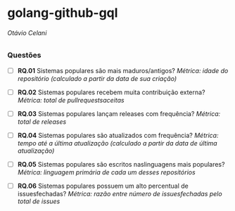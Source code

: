 # golang-github-gql
###### Otávio Celani



### Questões

- [ ] **RQ.01** 
  Sistemas populares são mais maduros/antigos?
  *Métrica: idade do repositório (calculado a partir da data de sua criação)*

  

- [ ] **RQ.02** 
  Sistemas populares recebem muita contribuição externa?
  *Métrica: total de pullrequestsaceitas*

  

- [ ] **RQ.03** 
  Sistemas populares lançam releases com frequência?
  *Métrica: total de releases*

  

- [ ] **RQ.04**
  Sistemas populares são atualizados com frequência?
  *Métrica: tempo até a última atualização (calculado a partir da data de última atualização)*

  

- [ ] **RQ.05** 
  Sistemas populares são escritos naslinguagens mais populares?
  *Métrica: linguagem primária de cada um desses repositórios*

  

- [ ] **RQ.06** 
Sistemas populares possuem um alto percentual de issuesfechadas?
*Métrica: razão entre número de issuesfechadas pelo total de issues*
